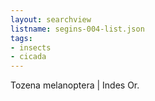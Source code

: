 ```yaml
---
layout: searchview
listname: segins-004-list.json
tags:
- insects
- cicada
---
```

Tozena melanoptera | Indes Or.